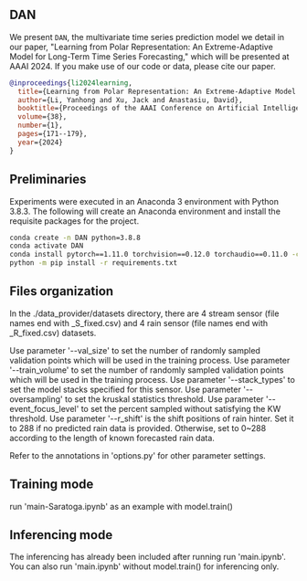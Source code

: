 ## DAN

We present `DAN`, the multivariate time series prediction model we detail in our paper, "Learning from Polar Representation: An Extreme-Adaptive Model for Long-Term Time Series Forecasting," which will be presented at AAAI 2024. If you make use of our code or data, please cite our paper.

```bibtex
@inproceedings{li2024learning,
  title={Learning from Polar Representation: An Extreme-Adaptive Model for Long-Term Time Series Forecasting},
  author={Li, Yanhong and Xu, Jack and Anastasiu, David},
  booktitle={Proceedings of the AAAI Conference on Artificial Intelligence},
  volume={38},
  number={1},
  pages={171--179},
  year={2024}
}
```
## Preliminaries

Experiments were executed in an Anaconda 3 environment with Python 3.8.3. The following will create an Anaconda environment and install the requisite packages for the project.

```bash
conda create -n DAN python=3.8.8
conda activate DAN
conda install pytorch==1.11.0 torchvision==0.12.0 torchaudio==0.11.0 -c pytorch
python -m pip install -r requirements.txt
```

## Files organization

In the ./data_provider/datasets directory, there are 4 stream sensor (file names end with _S_fixed.csv) and 4 rain sensor (file names end with _R_fixed.csv) datasets.

Use parameter '--val_size' to set the number of randomly sampled validation points which will be used in the training process. 
Use parameter '--train_volume' to set the number of randomly sampled validation points which will be used in the training process. 
Use parameter '--stack_types' to set the model stacks specified for this sensor. 
Use parameter '--oversampling' to set the kruskal statistics threshold. 
Use parameter '--event_focus_level' to set the percent sampled without satisfying the KW threshold. 
Use parameter '--r_shift' is the shift positions of rain hinter. Set it to 288 if no predicted rain data is provided. Otherwise, set to 0~288 according to the length of known forecasted rain data.

Refer to the annotations in 'options.py' for other parameter settings.

## Training mode

run 'main-Saratoga.ipynb' as an example with model.train()

## Inferencing mode

The inferencing has already been included after running run 'main.ipynb'. You can also run 'main.ipynb' without model.train() for inferencing only.


